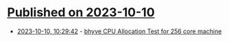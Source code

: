 # [Published on 2023-10-10](index.md)

* [2023-10-10, 10:29:42](https://lobste.rs/s/z1u51a/bhyve_cpu_allocation_test_for_256_core) - [bhyve CPU Allocation Test for 256 core machine](https://weblog.antranigv.am/posts/2023/10/bhyve-cpu-allocation-256/)
